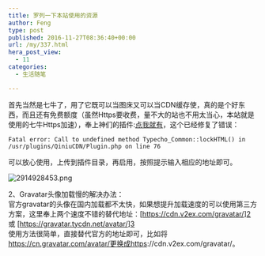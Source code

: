 ```yaml
---
title: 罗列一下本站使用的资源
author: Feng
type: post
published: 2016-11-27T08:36:40+00:00
url: /my/337.html
hera_post_view:
  - 11
categories:
  - 生活随笔

---
```

首先当然是七牛了，用了它既可以当图床又可以当CDN缓存使，真的是个好东西，而且还有免费额度（虽然Https要收费，量不大的站也不用太当心，本站就是使用的七牛Https加速），奉上神们的插件:[点我就有][1]，这个已经修复了错误：

    Fatal error: Call to undefined method Typecho_Common::lockHTML() in /usr/plugins/QiniuCDN/Plugin.php on line 76

可以放心使用，上传到插件目录，再启用，按照提示输入相应的地址即可。

<img decoding="async" src="https://cdn.uu126.cn/usr/uploads/2016/11/3854934559.png" alt="2914928453.png" title="2914928453.png" /> 

2、Gravatar头像加载慢的解决办法：  
官方gravatar的头像在国内加载都不太快，如果想提升加载速度的可以使用第三方方案，这里奉上两个速度不错的替代地址：[[<https://cdn.v2ex.com/gravatar/>][2]][2] 或 [[<https://gravatar.tycdn.net/avatar/>][3]][3]  
使用方法很简单，直接替代官方的地址即可，比如将[<https://cn.gravatar.com/avatar/更换成https>][4]://cdn.v2ex.com/gravatar/。

 [1]: https://www.typechodev.com/usr/downloads/plugin/QiniuCDN_typechodev.com.zip
 [2]: https://cdn.v2ex.com/gravatar/
 [3]: https://gravatar.tycdn.net/avatar/
 [4]: https://cn.gravatar.com/avatar/更换成https